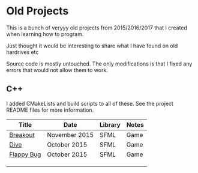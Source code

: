 # Old Projects

This is a bunch of veryyy old projects from 2015/2016/2017 that I created when learning how to program.

Just thought it would be interesting to share what I have found on old hardrives etc

Source code is mostly untouched. The only modifications is that I fixed any errors that would not allow them to work.

## C++

I added CMakeLists and build scripts to all of these. See the project README files for more information.

| Title                                                                                    | Date          | Library | Notes |
|------------------------------------------------------------------------------------------|---------------|---------|-------|
| [Breakout](https://github.com/Hopson97/Ancient-Projects/tree/master/c%2B%2B/breakout)    | November 2015 | SFML    | Game  |
| [Dive](https://github.com/Hopson97/Ancient-Projects/tree/master/c%2B%2B/dive)            | October 2015  | SFML    | Game  |
| [Flappy Bug](https://github.com/Hopson97/Ancient-Projects/tree/master/c%2B%2B/flappy-bug) | October 2015  | SFML    | Game  |
|                                                                                          |               |         |       |
|                                                                                          |               |         |       |
|                                                                                          |               |         |       |
